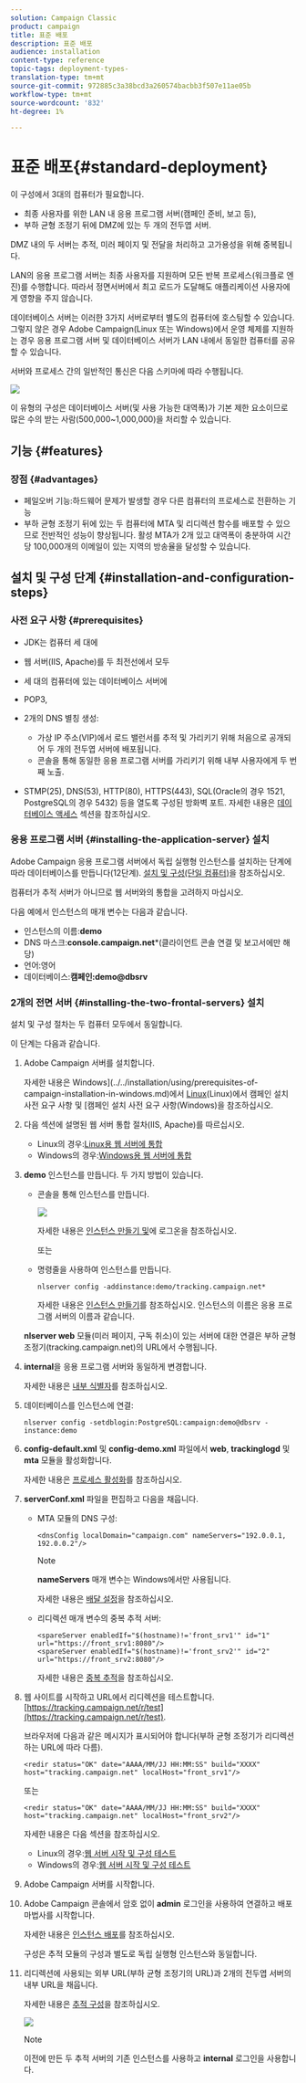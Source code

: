 ```yaml
---
solution: Campaign Classic
product: campaign
title: 표준 배포
description: 표준 배포
audience: installation
content-type: reference
topic-tags: deployment-types-
translation-type: tm+mt
source-git-commit: 972885c3a38bcd3a260574bacbb3f507e11ae05b
workflow-type: tm+mt
source-wordcount: '832'
ht-degree: 1%

---
```



# 표준 배포{#standard-deployment}

이 구성에서 3대의 컴퓨터가 필요합니다.

* 최종 사용자를 위한 LAN 내 응용 프로그램 서버(캠페인 준비, 보고 등),
* 부하 균형 조정기 뒤에 DMZ에 있는 두 개의 전두엽 서버.

DMZ 내의 두 서버는 추적, 미러 페이지 및 전달을 처리하고 고가용성을 위해 중복됩니다.

LAN의 응용 프로그램 서버는 최종 사용자를 지원하며 모든 반복 프로세스(워크플로 엔진)를 수행합니다. 따라서 정면서버에서 최고 로드가 도달해도 애플리케이션 사용자에게 영향을 주지 않습니다.

데이터베이스 서버는 이러한 3가지 서버로부터 별도의 컴퓨터에 호스팅할 수 있습니다. 그렇지 않은 경우 Adobe Campaign(Linux 또는 Windows)에서 운영 체제를 지원하는 경우 응용 프로그램 서버 및 데이터베이스 서버가 LAN 내에서 동일한 컴퓨터를 공유할 수 있습니다.

서버와 프로세스 간의 일반적인 통신은 다음 스키마에 따라 수행됩니다.

![](assets/s_001_ncs_install_standardconfig.png)

이 유형의 구성은 데이터베이스 서버(및 사용 가능한 대역폭)가 기본 제한 요소이므로 많은 수의 받는 사람(500,000~1,000,000)을 처리할 수 있습니다.

## 기능 {#features}

### 장점 {#advantages}

* 페일오버 기능:하드웨어 문제가 발생할 경우 다른 컴퓨터의 프로세스로 전환하는 기능
* 부하 균형 조정기 뒤에 있는 두 컴퓨터에 MTA 및 리디렉션 함수를 배포할 수 있으므로 전반적인 성능이 향상됩니다. 활성 MTA가 2개 있고 대역폭이 충분하여 시간당 100,000개의 이메일이 있는 지역의 방송율을 달성할 수 있습니다.

## 설치 및 구성 단계 {#installation-and-configuration-steps}

### 사전 요구 사항 {#prerequisites}

* JDK는 컴퓨터 세 대에
* 웹 서버(IIS, Apache)를 두 최전선에서 모두
* 세 대의 컴퓨터에 있는 데이터베이스 서버에
* POP3,
* 2개의 DNS 별칭 생성:

   * 가상 IP 주소(VIP)에서 로드 밸런서를 추적 및 가리키기 위해 처음으로 공개되어 두 개의 전두엽 서버에 배포됩니다.
   * 콘솔을 통해 동일한 응용 프로그램 서버를 가리키기 위해 내부 사용자에게 두 번째 노출.

* STMP(25), DNS(53), HTTP(80), HTTPS(443), SQL(Oracle의 경우 1521, PostgreSQL의 경우 5432) 등을 열도록 구성된 방화벽 포트. 자세한 내용은 [데이터베이스 액세스](../../installation/using/network-configuration.md#database-access) 섹션을 참조하십시오.

### 응용 프로그램 서버 {#installing-the-application-server} 설치

Adobe Campaign 응용 프로그램 서버에서 독립 실행형 인스턴스를 설치하는 단계에 따라 데이터베이스를 만듭니다(12단계). [설치 및 구성(단일 컴퓨터)](../../installation/using/standalone-deployment.md#installing-and-configuring--single-machine-)을 참조하십시오.

컴퓨터가 추적 서버가 아니므로 웹 서버와의 통합을 고려하지 마십시오.

다음 예에서 인스턴스의 매개 변수는 다음과 같습니다.

* 인스턴스의 이름:**demo**
* DNS 마스크:**console.campaign.net***(클라이언트 콘솔 연결 및 보고서에만 해당)
* 언어:영어
* 데이터베이스:**캠페인:demo@dbsrv**

### 2개의 전면 서버 {#installing-the-two-frontal-servers} 설치

설치 및 구성 절차는 두 컴퓨터 모두에서 동일합니다.

이 단계는 다음과 같습니다.

1. Adobe Campaign 서버를 설치합니다.

   자세한 내용은 Windows](../../installation/using/prerequisites-of-campaign-installation-in-windows.md)에서 [Linux](../../installation/using/prerequisites-of-campaign-installation-in-linux.md)(Linux)에서 캠페인 설치 사전 요구 사항 및 [캠페인 설치 사전 요구 사항(Windows)을 참조하십시오.

1. 다음 섹션에 설명된 웹 서버 통합 절차(IIS, Apache)를 따르십시오.

   * Linux의 경우:[Linux용 웹 서버에 통합](../../installation/using/integration-into-a-web-server-for-linux.md)
   * Windows의 경우:[Windows용 웹 서버에 통합](../../installation/using/integration-into-a-web-server-for-windows.md)

1. **demo** 인스턴스를 만듭니다. 두 가지 방법이 있습니다.

   * 콘솔을 통해 인스턴스를 만듭니다.

      ![](assets/install_create_new_connexion.png)

      자세한 내용은 [인스턴스 만들기 및](../../installation/using/creating-an-instance-and-logging-on.md)에 로그온을 참조하십시오.

      또는

   * 명령줄을 사용하여 인스턴스를 만듭니다.

      ```
      nlserver config -addinstance:demo/tracking.campaign.net*
      ```

      자세한 내용은 [인스턴스 만들기](../../installation/using/command-lines.md#creating-an-instance)를 참조하십시오.
   인스턴스의 이름은 응용 프로그램 서버의 이름과 같습니다.

   **nlserver web** 모듈(미러 페이지, 구독 취소)이 있는 서버에 대한 연결은 부하 균형 조정기(tracking.campaign.net)의 URL에서 수행됩니다.

1. **internal**&#x200B;을 응용 프로그램 서버와 동일하게 변경합니다.

   자세한 내용은 [내부 식별자](../../installation/using/campaign-server-configuration.md#internal-identifier)를 참조하십시오.

1. 데이터베이스를 인스턴스에 연결:

   ```
   nlserver config -setdblogin:PostgreSQL:campaign:demo@dbsrv -instance:demo
   ```

1. **config-default.xml** 및 **config-demo.xml** 파일에서 **web**, **trackinglogd** 및 **mta** 모듈을 활성화합니다.

   자세한 내용은 [프로세스 활성화](../../installation/using/campaign-server-configuration.md#enabling-processes)를 참조하십시오.

1. **serverConf.xml** 파일을 편집하고 다음을 채웁니다.

   * MTA 모듈의 DNS 구성:

      ```
      <dnsConfig localDomain="campaign.com" nameServers="192.0.0.1, 192.0.0.2"/>
      ```

      >[!NOTE]
      >
      >**nameServers** 매개 변수는 Windows에서만 사용됩니다.

      자세한 내용은 [배달 설정](../../installation/using/campaign-server-configuration.md#delivery-settings)을 참조하십시오.

   * 리디렉션 매개 변수의 중복 추적 서버:

      ```
      <spareServer enabledIf="$(hostname)!='front_srv1'" id="1" url="https://front_srv1:8080"/>
      <spareServer enabledIf="$(hostname)!='front_srv2'" id="2" url="https://front_srv2:8080"/>
      ```

      자세한 내용은 [중복 추적](../../installation/using/configuring-campaign-server.md#redundant-tracking)을 참조하십시오.

1. 웹 사이트를 시작하고 URL에서 리디렉션을 테스트합니다.[https://tracking.campaign.net/r/test](https://tracking.campaign.net/r/test).

   브라우저에 다음과 같은 메시지가 표시되어야 합니다(부하 균형 조정기가 리디렉션하는 URL에 따라 다름).

   ```
   <redir status="OK" date="AAAA/MM/JJ HH:MM:SS" build="XXXX" host="tracking.campaign.net" localHost="front_srv1"/>
   ```

   또는

   ```
   <redir status="OK" date="AAAA/MM/JJ HH:MM:SS" build="XXXX" host="tracking.campaign.net" localHost="front_srv2"/>
   ```

   자세한 내용은 다음 섹션을 참조하십시오.

   * Linux의 경우:[웹 서버 시작 및 구성 테스트](../../installation/using/integration-into-a-web-server-for-linux.md#launching-the-web-server-and-testing-the-configuration)
   * Windows의 경우:[웹 서버 시작 및 구성 테스트](../../installation/using/integration-into-a-web-server-for-windows.md#launching-the-web-server-and-testing-the-configuration)

1. Adobe Campaign 서버를 시작합니다.
1. Adobe Campaign 콘솔에서 암호 없이 **admin** 로그인을 사용하여 연결하고 배포 마법사를 시작합니다.

   자세한 내용은 [인스턴스 배포](../../installation/using/deploying-an-instance.md)를 참조하십시오.

   구성은 추적 모듈의 구성과 별도로 독립 실행형 인스턴스와 동일합니다.

1. 리디렉션에 사용되는 외부 URL(부하 균형 조정기의 URL)과 2개의 전두엽 서버의 내부 URL을 채웁니다.

   자세한 내용은 [추적 구성](../../installation/using/deploying-an-instance.md#tracking-configuration)을 참조하십시오.

   ![](assets/d_ncs_install_tracking2.png)

   >[!NOTE]
   >
   >이전에 만든 두 추적 서버의 기존 인스턴스를 사용하고 **internal** 로그인을 사용합니다.

